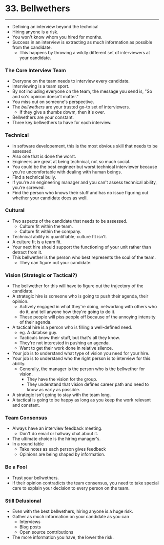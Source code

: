# 33. Bellwethers
----
- Defining an interview beyond the technical
- Hiring anyone is a risk.
- You won't know whom you hired for months.
- Success in an interview is extracting as much information as possible from the candidate.
  - This happens by throwing a wildly different set of interviewers at your candidate.

### The Core Interview Team
- Everyone on the team needs to interview every candidate.
- Interviewing is a team sport.
- By not including everyone on the team, the message you send is, "So and so's opinion doesn't matter."
- You miss out on someone's perspective.
- The _bellwethers_ are your trusted go-to set of interviewers.
  - If they give a thumbs dowm, then it's over.
- Bellwethers are your constant.
- Three key bellwethers to have for each interview.

### Technical
- In software developement, this is the most obvious skill that needs to be assessed.
- Also one that is done the worst.
- Engineers are great at being technical, not so much social.
- You could be the best engineer but worst technical interviewer because you're uncomfortable with dealing with human beings.
- Find a technical bully.
- If you're an engineering manager and you can't assess technical ability, you're screwed.
- Find the person who knows their stuff and has no issue figuring out whether your candidate does as well.

### Cultural
- Two aspects of the candidate that needs to be assessed.
  - Culture fit within the team.
  - Culture fit within the company.
- Technical ability is quantifiable; culture fit isn't.
- A culture fit is a team fit.
- Your next hire should support the functioning of your unit rather than detract from it.
- This bellwether is the person who best represents the soul of the team.
  - They can figure out your candidate.

### Vision (Strategic or Tactical?)
- The bellwether for this will have to figure out the trajectory of the candidate.
- A strategic hire is someone who is going to push their agenda, their opinion.
  - Actively engaged in what they're doing, networking with others who do it, and tell anyone how they're going to do it.
  - These people will piss people off because of the annoying intensity of their agenda.
- A tactical hire is a person who is filling a well-defined need.
  - eg. A databse guy.
  - Tacticals know their stuff, but that's all they know.
  - They're not interested in pushing an agenda.
  - Want to get their work done in relative silence.
- Your job is to understand what type of vision you need for your hire.
- Your job is to understand who the right person is to interview for this ability.
  - Generally, the manager is the person who is the bellwether for vision.
    - They have the vision for the group.
    - They understand that vision defines career path and need to know as early as possible.
- A strategic isn't going to stay with the team long.
- A tactical is going to be happy as long as you keep the work relevant and constant.

### Team Consensus
- Always have an interview feedback meeting.
  - Don't do email or hallway chat about it.
- The ultimate choice is the hiring manager's.
- In a round table
  - Take notes as each person gives feedback
  - Opinions are being shaped by information.

### Be a Fool
- Trust your bellwethers.
- If their opinion contradicts the team consensus, you need to take special care to explain your decision to every person on the team.

### Still Delusional
- Even with the best bellwethers, hiring anyone is a huge risk.
- Gather as much information on your candidate as you can
  - Interviews
  - Blog posts
  - Open source contributions
- The more information you have, the lower the risk.